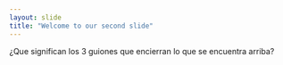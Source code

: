 ```yaml
---
layout: slide
title: "Welcome to our second slide"
---
```

¿Que significan los 3 guiones que encierran lo que se encuentra arriba?